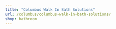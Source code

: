```yaml
---
title: "Columbus Walk In Bath Solutions"
url: /columbus/columbus-walk-in-bath-solutions/
shop: bathroom
---
```

